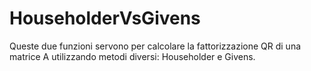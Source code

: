 # HouseholderVsGivens
Queste due funzioni servono per calcolare la fattorizzazione QR di una matrice A utilizzando metodi diversi: Householder e Givens.
